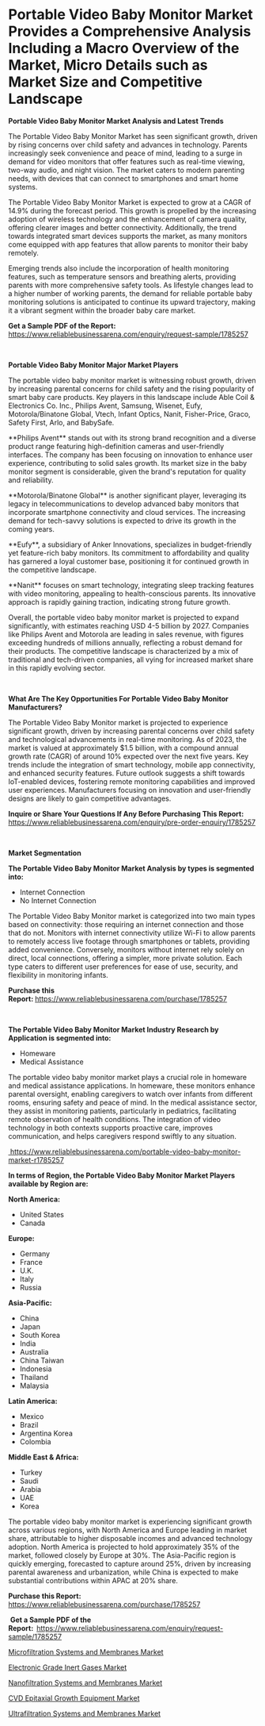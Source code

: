 <p><h1>Portable Video Baby Monitor Market Provides a Comprehensive Analysis Including a Macro Overview of the Market, Micro Details such as Market Size and Competitive Landscape</h1></p><p><strong>Portable Video Baby Monitor Market Analysis and Latest Trends</strong></p>
<p><p>The Portable Video Baby Monitor Market has seen significant growth, driven by rising concerns over child safety and advances in technology. Parents increasingly seek convenience and peace of mind, leading to a surge in demand for video monitors that offer features such as real-time viewing, two-way audio, and night vision. The market caters to modern parenting needs, with devices that can connect to smartphones and smart home systems.</p><p>The Portable Video Baby Monitor Market is expected to grow at a CAGR of 14.9% during the forecast period. This growth is propelled by the increasing adoption of wireless technology and the enhancement of camera quality, offering clearer images and better connectivity. Additionally, the trend towards integrated smart devices supports the market, as many monitors come equipped with app features that allow parents to monitor their baby remotely.</p><p>Emerging trends also include the incorporation of health monitoring features, such as temperature sensors and breathing alerts, providing parents with more comprehensive safety tools. As lifestyle changes lead to a higher number of working parents, the demand for reliable portable baby monitoring solutions is anticipated to continue its upward trajectory, making it a vibrant segment within the broader baby care market.</p></p>
<p><strong>Get a Sample PDF of the Report:&nbsp;</strong> <a href="https://www.reliablebusinessarena.com/enquiry/request-sample/1785257?utm_campaign=1290&utm_medium=2&utm_source=Github&utm_content=ia&utm_term=13102024&utm_id=portable-video-baby-monitor">https://www.reliablebusinessarena.com/enquiry/request-sample/1785257</a></p>
<p>&nbsp;</p>
<p><strong>Portable Video Baby Monitor Major Market Players</strong></p>
<p><p>The portable video baby monitor market is witnessing robust growth, driven by increasing parental concerns for child safety and the rising popularity of smart baby care products. Key players in this landscape include Able Coil & Electronics Co. Inc., Philips Avent, Samsung, Wisenet, Eufy, Motorola/Binatone Global, Vtech, Infant Optics, Nanit, Fisher-Price, Graco, Safety First, Arlo, and BabySafe.</p><p>**Philips Avent** stands out with its strong brand recognition and a diverse product range featuring high-definition cameras and user-friendly interfaces. The company has been focusing on innovation to enhance user experience, contributing to solid sales growth. Its market size in the baby monitor segment is considerable, given the brand's reputation for quality and reliability.</p><p>**Motorola/Binatone Global** is another significant player, leveraging its legacy in telecommunications to develop advanced baby monitors that incorporate smartphone connectivity and cloud services. The increasing demand for tech-savvy solutions is expected to drive its growth in the coming years. </p><p>**Eufy**, a subsidiary of Anker Innovations, specializes in budget-friendly yet feature-rich baby monitors. Its commitment to affordability and quality has garnered a loyal customer base, positioning it for continued growth in the competitive landscape.</p><p>**Nanit** focuses on smart technology, integrating sleep tracking features with video monitoring, appealing to health-conscious parents. Its innovative approach is rapidly gaining traction, indicating strong future growth.</p><p>Overall, the portable video baby monitor market is projected to expand significantly, with estimates reaching USD 4-5 billion by 2027. Companies like Philips Avent and Motorola are leading in sales revenue, with figures exceeding hundreds of millions annually, reflecting a robust demand for their products. The competitive landscape is characterized by a mix of traditional and tech-driven companies, all vying for increased market share in this rapidly evolving sector.</p></p>
<p>&nbsp;</p>
<p><strong>What Are The Key Opportunities For Portable Video Baby Monitor Manufacturers?</strong></p>
<p><p>The Portable Video Baby Monitor market is projected to experience significant growth, driven by increasing parental concerns over child safety and technological advancements in real-time monitoring. As of 2023, the market is valued at approximately $1.5 billion, with a compound annual growth rate (CAGR) of around 10% expected over the next five years. Key trends include the integration of smart technology, mobile app connectivity, and enhanced security features. Future outlook suggests a shift towards IoT-enabled devices, fostering remote monitoring capabilities and improved user experiences. Manufacturers focusing on innovation and user-friendly designs are likely to gain competitive advantages.</p></p>
<p><strong>Inquire or Share Your Questions If Any Before Purchasing This Report:</strong> <a href="https://www.reliablebusinessarena.com/enquiry/pre-order-enquiry/1785257?utm_campaign=1290&utm_medium=2&utm_source=Github&utm_content=ia&utm_term=13102024&utm_id=portable-video-baby-monitor">https://www.reliablebusinessarena.com/enquiry/pre-order-enquiry/1785257</a></p>
<p>&nbsp;</p>
<p><strong>Market Segmentation</strong></p>
<p><strong>The Portable Video Baby Monitor Market Analysis by types is segmented into:</strong></p>
<p><ul><li>Internet Connection</li><li>No Internet Connection</li></ul></p>
<p><p>The Portable Video Baby Monitor market is categorized into two main types based on connectivity: those requiring an internet connection and those that do not. Monitors with internet connectivity utilize Wi-Fi to allow parents to remotely access live footage through smartphones or tablets, providing added convenience. Conversely, monitors without internet rely solely on direct, local connections, offering a simpler, more private solution. Each type caters to different user preferences for ease of use, security, and flexibility in monitoring infants.</p></p>
<p><strong>Purchase this Report:&nbsp;</strong><a href="https://www.reliablebusinessarena.com/purchase/1785257?utm_campaign=1290&utm_medium=2&utm_source=Github&utm_content=ia&utm_term=13102024&utm_id=portable-video-baby-monitor">https://www.reliablebusinessarena.com/purchase/1785257</a></p>
<p>&nbsp;</p>
<p><strong>The Portable Video Baby Monitor Market Industry Research by Application is segmented into:</strong></p>
<p><ul><li>Homeware</li><li>Medical Assistance</li></ul></p>
<p><p>The portable video baby monitor market plays a crucial role in homeware and medical assistance applications. In homeware, these monitors enhance parental oversight, enabling caregivers to watch over infants from different rooms, ensuring safety and peace of mind. In the medical assistance sector, they assist in monitoring patients, particularly in pediatrics, facilitating remote observation of health conditions. The integration of video technology in both contexts supports proactive care, improves communication, and helps caregivers respond swiftly to any situation.</p></p>
<p><a href="https://www.reliablebusinessarena.com/portable-video-baby-monitor-market-r1785257?utm_campaign=1290&utm_medium=2&utm_source=Github&utm_content=ia&utm_term=13102024&utm_id=portable-video-baby-monitor">&nbsp;https://www.reliablebusinessarena.com/portable-video-baby-monitor-market-r1785257</a></p>
<p><strong>In terms of Region, the Portable Video Baby Monitor Market Players available by Region are:</strong></p>
<p>
    <p> <strong> North America: </strong>
        <ul>
            <li>United States</li>
            <li>Canada</li>
        </ul>
        </p> 
    <p> <strong> Europe: </strong>
        <ul>
            <li>Germany</li>
            <li>France</li>
            <li>U.K.</li>
            <li>Italy</li>
            <li>Russia</li>
        </ul>
        </p> 
    <p> <strong> Asia-Pacific: </strong>
        <ul>
            <li>China</li>
            <li>Japan</li>
            <li>South Korea</li>
            <li>India</li>
            <li>Australia</li>
            <li>China Taiwan</li>
            <li>Indonesia</li>
            <li>Thailand</li>
            <li>Malaysia</li>
        </ul>
        </p> 
    <p> <strong> Latin America: </strong>
        <ul>
            <li>Mexico</li>
            <li>Brazil</li>
            <li>Argentina Korea</li>
            <li>Colombia</li>
        </ul>
        </p> 
    <p> <strong> Middle East & Africa: </strong>
        <ul>
            <li>Turkey</li>
            <li>Saudi</li>
            <li>Arabia</li>
            <li>UAE</li>
            <li>Korea</li>
        </ul>
    </p>
    </p>
<p><p>The portable video baby monitor market is experiencing significant growth across various regions, with North America and Europe leading in market share, attributable to higher disposable incomes and advanced technology adoption. North America is projected to hold approximately 35% of the market, followed closely by Europe at 30%. The Asia-Pacific region is quickly emerging, forecasted to capture around 25%, driven by increasing parental awareness and urbanization, while China is expected to make substantial contributions within APAC at 20% share.</p></p>
<p><strong>Purchase this Report: </strong><a href="https://www.reliablebusinessarena.com/purchase/1785257?utm_campaign=1290&utm_medium=2&utm_source=Github&utm_content=ia&utm_term=13102024&utm_id=portable-video-baby-monitor">https://www.reliablebusinessarena.com/purchase/1785257</a></p>
<p>&nbsp;<strong>Get a Sample PDF of the Report:&nbsp;&nbsp;</strong><a href="https://www.reliablebusinessarena.com/enquiry/request-sample/1785257?utm_campaign=1290&utm_medium=2&utm_source=Github&utm_content=ia&utm_term=13102024&utm_id=portable-video-baby-monitor">https://www.reliablebusinessarena.com/enquiry/request-sample/1785257</a></p>
<p><strong></strong></p>
<p><p><a href="https://www.linkedin.com/pulse/global-microfiltration-systems-membranes-market-trends-innovations-dszaf?utm_campaign=1290&utm_medium=2&utm_source=Github&utm_content=ia&utm_term=13102024&utm_id=portable-video-baby-monitor">Microfiltration Systems and Membranes Market</a></p><p><a href="https://www.linkedin.com/pulse/global-electronic-grade-inert-gases-market-analysis-key-trends-coybf?utm_campaign=1290&utm_medium=2&utm_source=Github&utm_content=ia&utm_term=13102024&utm_id=portable-video-baby-monitor">Electronic Grade Inert Gases Market</a></p><p><a href="https://www.linkedin.com/pulse/nanofiltration-systems-membranes-market-outlook-complete-industry-ko34f?utm_campaign=1290&utm_medium=2&utm_source=Github&utm_content=ia&utm_term=13102024&utm_id=portable-video-baby-monitor">Nanofiltration Systems and Membranes Market</a></p><p><a href="https://www.linkedin.com/pulse/insights-cvd-epitaxial-growth-equipment-market-players-size-hzkuf?utm_campaign=1290&utm_medium=2&utm_source=Github&utm_content=ia&utm_term=13102024&utm_id=portable-video-baby-monitor">CVD Epitaxial Growth Equipment Market</a></p><p><a href="https://www.linkedin.com/pulse/global-ultrafiltration-systems-membranes-market-exploring-share-jrxhf?utm_campaign=1290&utm_medium=2&utm_source=Github&utm_content=ia&utm_term=13102024&utm_id=portable-video-baby-monitor">Ultrafiltration Systems and Membranes Market</a></p></p>